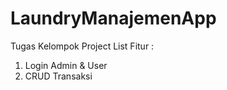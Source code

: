 # LaundryManajemenApp
Tugas Kelompok Project 
List Fitur :
1. Login Admin & User 
2. CRUD Transaksi 



